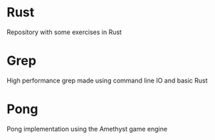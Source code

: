 # Rust
Repository with some exercises in Rust

# Grep
High performance grep made using command line IO and basic Rust

# Pong
Pong implementation using the Amethyst game engine

